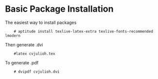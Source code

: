 Basic Package Installation
==============

The easiest way to install packages

        # aptitude install texlive-latex-extra texlive-fonts-recommended lmodern


Then generate .dvi

        #latex cvjulioh.tex

To generate .pdf

        # dvipdf cvjulioh.dvi

